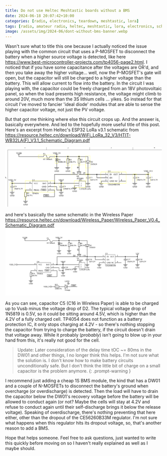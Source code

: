 ```yaml
---
title: Do not use Heltec Meshtastic boards without a BMS
date: 2024-06-18 20:07:42+10:00
categories: [radio, electronics, teardown, meshtastic, lora]
tags: [radio, amateur radio, heltec, meshtastic, lora, electronics, schematics, DIY, battery, safety, battery safety, BMS, teardown]
image: /assets/img/2024-06/dont-without-bms-banner.webp
---
```


Wasn't sure what to title this one because I actually noticed the issue playing with the common circuit that uses a P-MOSFET to disconnect the battery when a higher source voltage is detected, like here <https://www.best-microcontroller-projects.com/tp4056-page2.html>. I noticed that if you have some capacitance after the voltages are OR'd, and then you take away the higher voltage... well, now the P-MOSFET's gate will open, but the capacitor will still be charged to a higher voltage than the battery. This will allow current to flow into the battery. In the circuit I was playing with, the capacitor could be freely charged from an 18V photovoltaic panel, so when the load presents high resistance, the voltage might climb to around 20V, much more than the 3S lithium cells ... yikes. So instead for that circuit I've moved to fancier 'ideal diode' modules that are able to sense the higher capacitor voltage, not just the PV voltage.

But that got me thinking where else this circuit crops up. And the answer is, basically everywhere. And led to the hopefully more useful title of this post. Here's an excerpt from Heltec's ESP32 LoRa v3.1 schematic from <https://resource.heltec.cn/download/WiFi_LoRa_32_V3/HTIT-WB32LA(F)_V3.1_Schematic_Diagram.pdf>

![heltec_v31_schematic](/assets/img/2024-06/heltec_v31.png)

and here's basically the same schematic in the Wireless Paper <https://resource.heltec.cn/download/Wireless_Paper/Wireless_Paper_V0.4_Schematic_Diagram.pdf>
![heltec_wirelesspaper_schematic](/assets/img/2024-06/heltec_wirelesspaper.png)

As you can see, capacitor C5 (C16 in Wireless Paper) is able to be charged up to Vusb minus the voltage drop of D2. The typical voltage drop of 1N5819 is 0.5V, so it could be sitting around 4.5V, which is higher than the 4.2V of a fully charged cell. TP4054 does not function as a battery protection IC, it only stops charging at 4.2V - so there's nothing stopping the capacitor from trying to charge the battery, if the circuit doesn't drain that voltage away. While it probably (*probably*) isn't going to blow up in your hand from this, it's really not good for the cell.

> Update: Later consideration of the delay time tOC ~= 80ms in the DW01 and other things, I no longer think this helps. I'm not sure what the solution is. I don't know how to make battery circuits unconditionally safe. But I don't think the little bit of charge on a small capacitor is the problem anymore.
{: .prompt-warning }

I recommend just adding a cheap 1S BMS module, the kind that has a DW01 and a couple of N-MOSFETs to disconnect the battery's ground when overcharge (or overdischarge) is detected. Then the load will have to drain the capacitor below the DW01's recovery voltage before the battery will be allowed to conduct again (or not? Maybe the cells will stay at 4.2V and refuse to conduct again until their self-discharge brings it below the release voltage). Speaking of overdischarge, there's nothing preventing that here either, other than the dropout of the CE56260B33M regulator. I'm not sure what happens when this regulator hits its dropout voltage, so, that's another reason to add a BMS.

Hope that helps someone. Feel free to ask questions, just wanted to write this quickly before moving on so I haven't really explained as well as I maybe should.
